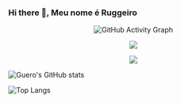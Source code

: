 ### Hi there 👋, Meu nome é Ruggeiro

<div align="center">
  <img src="https://github-readme-activity-graph.vercel.app/graph?username=guero-comec&bg_color=000000" alt="GitHub Activity Graph" />
</div>


<p align="center">
  <img src="https://github-profile-trophy.vercel.app/?username=guero-comec&theme=dracula&row=2&no-bg=true&column=3&margin-w=15&margin-h=15" />
</p>

<div align="center">  
  <a href="https://www.instagram.com/rogerio.arle/" target="_blank">
    <img src="https://img.shields.io/badge/-Instagram-%236A0DAD?style=for-the-badge&logo=instagram&logoColor=white">
  </a>
</div>
 



<!--
**guero-comec/guero-comec** is a ✨ _special_ ✨ repository because its `README.md` (this file) appears on your GitHub profile.

Here are some ideas to get you started:

- 🔭 I’m currently working on ...
- 🌱 I’m currently learning ...
- 👯 I’m looking to collaborate on ...
- 🤔 I’m looking for help with ...
- 💬 Ask me about ...
- 📫 How to reach me: ...
- 😄 Pronouns: ...
- ⚡ Fun fact: ...
-->


![Guero's GitHub stats](https://github-readme-stats.vercel.app/api?username=guero-comec&show_icons=true&theme=transparent)

![Top Langs](https://github-readme-stats.vercel.app/api/top-langs/?username=guero-comec&langs_count=20)

